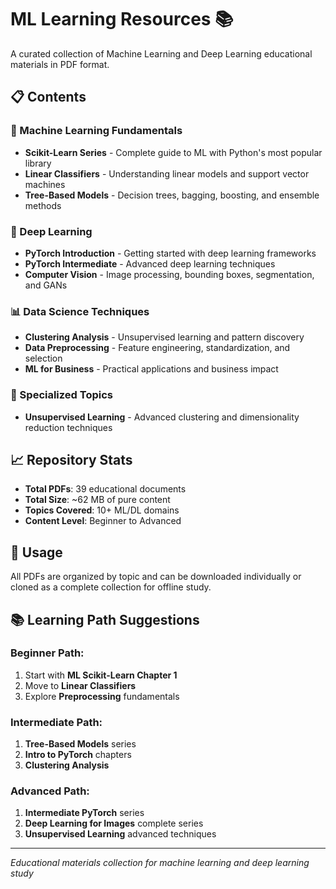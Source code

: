 # ML Learning Resources 📚

A curated collection of Machine Learning and Deep Learning educational materials in PDF format.

## 📋 Contents

### 🤖 Machine Learning Fundamentals
- **Scikit-Learn Series** - Complete guide to ML with Python's most popular library
- **Linear Classifiers** - Understanding linear models and support vector machines
- **Tree-Based Models** - Decision trees, bagging, boosting, and ensemble methods

### 🧠 Deep Learning
- **PyTorch Introduction** - Getting started with deep learning frameworks
- **PyTorch Intermediate** - Advanced deep learning techniques
- **Computer Vision** - Image processing, bounding boxes, segmentation, and GANs

### 📊 Data Science Techniques
- **Clustering Analysis** - Unsupervised learning and pattern discovery
- **Data Preprocessing** - Feature engineering, standardization, and selection
- **ML for Business** - Practical applications and business impact

### 🔬 Specialized Topics
- **Unsupervised Learning** - Advanced clustering and dimensionality reduction techniques

## 📈 Repository Stats
- **Total PDFs**: 39 educational documents
- **Total Size**: ~62 MB of pure content
- **Topics Covered**: 10+ ML/DL domains
- **Content Level**: Beginner to Advanced

## 🚀 Usage
All PDFs are organized by topic and can be downloaded individually or cloned as a complete collection for offline study.

## 📚 Learning Path Suggestions

### Beginner Path:
1. Start with **ML Scikit-Learn Chapter 1**
2. Move to **Linear Classifiers**  
3. Explore **Preprocessing** fundamentals

### Intermediate Path:
1. **Tree-Based Models** series
2. **Intro to PyTorch** chapters
3. **Clustering Analysis**

### Advanced Path:
1. **Intermediate PyTorch** series
2. **Deep Learning for Images** complete series
3. **Unsupervised Learning** advanced techniques

---
*Educational materials collection for machine learning and deep learning study*